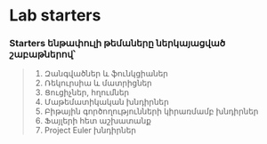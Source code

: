 # Lab starters
### Starters ենթափուլի թեմաները ներկայացված շաբաթներով՝

> 1. Զանգվածներ և ֆունկցիաներ
> 2. Ռեկուրսիա և մատրիցներ
> 3. Ցուցիչներ, հղումներ
> 4. Մաթեմատիկական խնդիրներ
> 5. Բիթային գործողությունների կիրառմամբ խնդիրներ
> 6. Ֆայլերի հետ աշխատանք
> 7. Project Euler խնդիրներ

